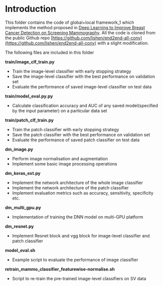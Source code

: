 # Introduction

This folder contains the code of global+local framework_1 which implements the method proposed in [Deep Learning to Improve Breast Cancer Detection on Screening Mammography](https://www.nature.com/articles/s41598-019-48995-4). All the code is cloned from the public Github repo [https://github.com/lishen/end2end-all-conv](https://github.com/lishen/end2end-all-conv) with a slight modification.

The following files are included in this folder

**train/image_clf_train.py**
* Train the image-level classifier with early stopping strategy
* Save the image-level classifier with the best performance on validation set
* Evaluate the performance of saved image-level classifier on test data

**train/model_eval.py.py**
* Calculate classification accuracy and AUC of any saved model(specified by the input parameter) on a particular data set

**train/patch_clf_train.py**
* Train the patch classifier with early stopping strategy
* Save the patch classifier with the best performance on validation set
* Evaluate the performance of saved patch classifier on test data

**dm_image.py**
* Perform image normalisation and augmentation
* Implement some basic image processing operations

**dm_keras_ext.py**
* Implement the network architecture of the whole image classifier  
* Implement the network architecture of the patch classifier
* Implement evaluation metrics such as accuracy, sensitivity, specificity etc.

**dm_multi_gpu.py**
* Implementation of training the DNN model on multi-GPU platform

**dm_resnet.py**
* Implement Resnet block and vgg block for image-level classifier and patch classifier

**model_eval.sh**
* Example script to evaluate the performance of image classifier

**retrain_mammo_classifier_featurewise-normalise.sh**
* Script to re-train the pre-trained image-level classifiers on SV data